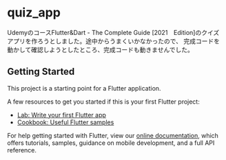# quiz_app

UdemyのコースFlutter&Dart - The Complete Guide [2021　Edition]のクイズアプリを作ろうとしました。途中からうまくいかなかったので、
完成コードを動かして確認しようとしたところ、完成コードも動きませんでした。

## Getting Started

This project is a starting point for a Flutter application.

A few resources to get you started if this is your first Flutter project:

- [Lab: Write your first Flutter app](https://flutter.dev/docs/get-started/codelab)
- [Cookbook: Useful Flutter samples](https://flutter.dev/docs/cookbook)

For help getting started with Flutter, view our
[online documentation](https://flutter.dev/docs), which offers tutorials,
samples, guidance on mobile development, and a full API reference.
